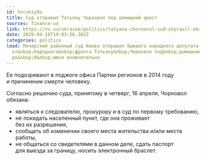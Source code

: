 ```yaml
---
id: hncvkzy9u
title: Суд отправил Татьяну Чорновол под домашний арест
sources: finance-ua
link: https://nv.ua/ukraine/politics/tatyana-chornovol-sud-otpravil-eks-nardepa-pod-domashniy-arest-50082633.html
date: 2020-04-16T19:03:56.302Z
categories: politics
lead: Печерский районный суд Киева отправил бывшего народного депутата
  от&nbsp;Народного&nbsp;фронта Татьяну&nbsp;Чорновол под&nbsp;домашний арест
  до&nbsp;8&nbsp;июня включительно
---
```

Ее подозревают в&nbsp;поджоге офиса Партии регионов в&nbsp;2014&nbsp;году и&nbsp;причинении смерти человеку.

Согласно решению суда, принятому в&nbsp;четверг, 16&nbsp;апреля, Чорновол обязана:

- являться к&nbsp;следователю, прокурору и&nbsp;в&nbsp;суд по&nbsp;первому требованию,
- не&nbsp;покидать населенный пункт, где она проживает без&nbsp;их&nbsp;разрешения,
- сообщать об&nbsp;изменении своего места жительства и/или места работы,
- не&nbsp;общаться со&nbsp;свидетелями в&nbsp;данном деле, сдать паспорт для&nbsp;выезда за&nbsp;границу, носить электронный браслет.